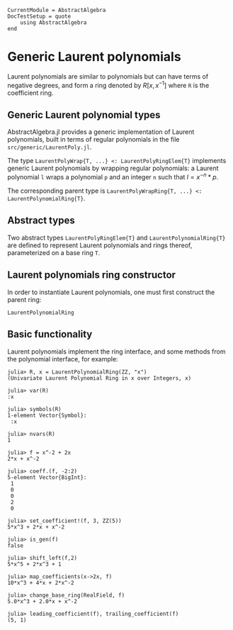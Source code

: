 ```@meta
CurrentModule = AbstractAlgebra
DocTestSetup = quote
    using AbstractAlgebra
end
```

# Generic Laurent polynomials

Laurent polynomials are similar to polynomials but can have terms of negative degrees,
and form a ring denoted by $R[x, x^{-1}]$ where `R` is the coefficient ring.

## Generic Laurent polynomial types

AbstractAlgebra.jl provides a generic implementation of Laurent polynomials,
built in terms of regular polynomials in the file `src/generic/LaurentPoly.jl`.

The type `LaurentPolyWrap{T, ...} <: LaurentPolyRingElem{T}` implements generic Laurent
polynomials by wrapping regular polynomials: a Laurent polynomial `l` wraps a
polynomial `p` and an integer `n` such that $l = x^{-n} * p$.

The corresponding parent type is `LaurentPolyWrapRing{T, ...} <: LaurentPolynomialRing{T}`.

## Abstract types

Two abstract types `LaurentPolyRingElem{T}` and `LaurentPolynomialRing{T}`
are defined to represent Laurent polynomials and rings thereof, parameterized
on a base ring `T`.

## Laurent polynomials ring constructor

In order to instantiate Laurent polynomials, one must first construct the parent ring:

```@docs
LaurentPolynomialRing
```

## Basic functionality

Laurent polynomials implement the ring interface, and some methods
from the polynomial interface, for example:

```jldoctest
julia> R, x = LaurentPolynomialRing(ZZ, "x")
(Univariate Laurent Polynomial Ring in x over Integers, x)

julia> var(R)
:x

julia> symbols(R)
1-element Vector{Symbol}:
 :x

julia> nvars(R)
1

julia> f = x^-2 + 2x
2*x + x^-2

julia> coeff.(f, -2:2)
5-element Vector{BigInt}:
 1
 0
 0
 2
 0

julia> set_coefficient!(f, 3, ZZ(5))
5*x^3 + 2*x + x^-2

julia> is_gen(f)
false

julia> shift_left(f,2)
5*x^5 + 2*x^3 + 1

julia> map_coefficients(x->2x, f)
10*x^3 + 4*x + 2*x^-2

julia> change_base_ring(RealField, f)
5.0*x^3 + 2.0*x + x^-2

julia> leading_coefficient(f), trailing_coefficient(f)
(5, 1)
```
